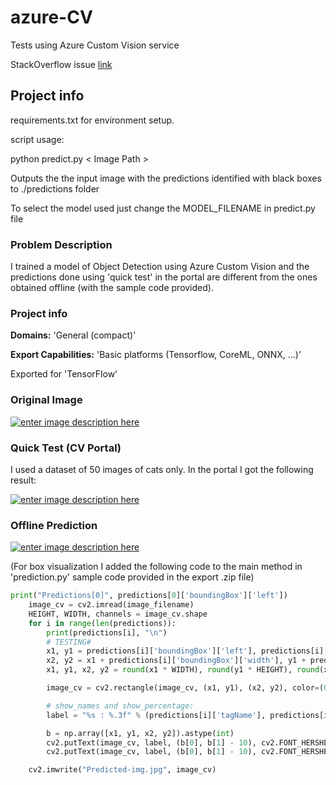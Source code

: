 # azure-CV
Tests using Azure Custom Vision service

StackOverflow issue [link][5] 

## Project info
requirements.txt for environment setup.

script usage:

python predict.py < Image Path >

Outputs the the input image with the predictions identified with black boxes to ./predictions folder

To select the model used just change the MODEL_FILENAME in predict.py file

### Problem Description

I trained a model of Object Detection using Azure Custom Vision and the predictions done using 'quick test' in the portal are different from the ones obtained offline (with the sample code provided).

### Project info
**Domains:** 'General (compact)'

**Export Capabilities:** 'Basic platforms (Tensorflow, CoreML, ONNX, ...)'

Exported for 'TensorFlow'

### Original Image

[![enter image description here][1]][1]
### Quick Test (CV Portal)
I used a dataset of 50 images of cats only. 
 In the portal I got the following result:

[![enter image description here][2]][2]

### Offline Prediction
[![enter image description here][3]][3]

(For box visualization I added the following code to the main method in 'prediction.py' sample code provided in the export .zip file)
```python
print("Predictions[0]", predictions[0]['boundingBox']['left'])
    image_cv = cv2.imread(image_filename)
    HEIGHT, WIDTH, channels = image_cv.shape
    for i in range(len(predictions)):
        print(predictions[i], "\n")
        # TESTING#
        x1, y1 = predictions[i]['boundingBox']['left'], predictions[i]['boundingBox']['top']
        x2, y2 = x1 + predictions[i]['boundingBox']['width'], y1 + predictions[i]['boundingBox']['height']
        x1, y1, x2, y2 = round(x1 * WIDTH), round(y1 * HEIGHT), round(x2 * WIDTH), round(y2 * HEIGHT)

        image_cv = cv2.rectangle(image_cv, (x1, y1), (x2, y2), color=(0, 0, 0), thickness=1)

        # show_names and show_percentage:
        label = "%s : %.3f" % (predictions[i]['tagName'], predictions[i]['probability'])

        b = np.array([x1, y1, x2, y2]).astype(int)
        cv2.putText(image_cv, label, (b[0], b[1] - 10), cv2.FONT_HERSHEY_PLAIN, 1, (100, 0, 0), 3)
        cv2.putText(image_cv, label, (b[0], b[1] - 10), cv2.FONT_HERSHEY_PLAIN, 1, (255, 255, 255), 1)

    cv2.imwrite("Predicted-img.jpg", image_cv)
```

  [1]: https://i.stack.imgur.com/2Rk0t.jpg
  [2]: https://i.stack.imgur.com/nHwqT.png
  [3]: https://i.stack.imgur.com/126BX.jpg
  [5]: https://stackoverflow.com/questions/63923547/model-predictions-offline-different-from-custom-vision-portal-quick-test
